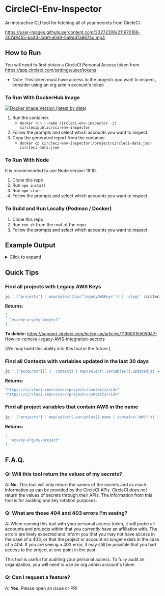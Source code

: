 # CircleCI-Env-Inspector

An interactive CLI tool for fetching all of your secrets from CircleCI.

https://user-images.githubusercontent.com/33272306/211970169-407a9455-ba34-4de1-a0d0-5a9dd7a8674c.mp4

## How to Run

You will need to first obtain a CircleCI Personal Access token from https://app.circleci.com/settings/user/tokens

- Note: This token must have access to the projects you want to inspect, consider using an org admin account's token

### To Run With DockerHub Image

[![Docker Image Version (latest by date)](https://img.shields.io/docker/v/circlecipublic/cci-env-inspector?logo=docker)](https://hub.docker.com/r/circlecipublic/cci-env-inspector/tags)

1. Run the container.
   - `docker run --name circleci-env-inspector -it circlecipublic/cci-env-inspector`
2. Follow the prompts and select which accounts you want to inspect.
3. Copy the generated report from the container.
   - `docker cp circleci-env-inspector:/project/circleci-data.json circleci-data.json`

### To Run With Node

It is recommended to use Node version 18.10.

1. Clone this repo
2. Run `npm install`
3. Run `npm start`
4. Follow the prompts and select which accounts you want to inspect.

### To Build and Run Locally (Podman / Docker)

1. Clone this repo
2. Run `run.sh` from the root of the repo
3. Follow the prompts and select which accounts you want to inspect.

## Example Output

<details>
  <summary>Click to expand</summary>
  
```js
{
  user: {
    name: 'The authenticated user',
    login: 'my-user',
    id: 'xxxxxxxx-yyyy-xxxx-yyyy-xxxxxxxxxxxx',
  },
  accounts: [
    {
      name: 'Account Name',
      id: 'xxxxxxxx-yyyy-xxxx-yyyy-xxxxxxxxxxxx',
      vcstype: 'github',
      contexts: [
        {
          name: 'my-context',
          id: 'xxxxxxxx-yyyy-xxxx-yyyy-xxxxxxxxxxxx',
          created_at: '2023-01-30T03:13:05.765Z',
          url: 'https://circleci.com/<slug>/contexts/my-context-id',
          variables:  [
            {
              variable: 'MY_SECRET',
              updated_at: '2023-01-30T03:13:05.765Z',
              context_id: 'xxxxxxxx-yyyy-xxxx-yyyy-xxxxxxxxxxxx',
              created_at: '2023-01-30T03:13:05.765Z',
            }
          ]
        }
      ],
    }
  ],
  projects: [
    id: 'xxxxxxxx-yyyy-xxxx-yyyy-xxxxxxxxxxxx',
    name: 'my-project',
    slug: 'vcs/my-org/my-project',
    variables: [{
      name: 'MY_SECRET',
      value: 'xxxxABC',
    }],
    keys: [
      {
        type: 'deploy-key | github-user-key',
        preferred: true,
        created_at: '2023-01-30T03:13:05.765Z',
        public_key: 'XXX',
        fingerprint: 'XXX',
      }
    ],
    legacyAWSKeys: {
      access_key_id: 'xxx',
      secret_access_key: 'xxx',
    }
  ]
}
```

</details>

## Quick Tips

### Find all projects with Legacy AWS Keys

```bash
jq '.["projects"] | map(select(has("legacyAWSKeys")) | .slug)' circleci-data.json
```

**Returns:**

```bash
[
  "vcs/my-org/my-project"
]
```

**To delete:** https://support.circleci.com/hc/en-us/articles/11990015505947-How-to-remove-legacy-AWS-integration-secrets

(We may build this ability into this tool in the future.)

### Find all Contexts with variables updated in the last 30 days

```bash
jq '.["accounts"][] | .contexts | map(select(.variables[].updated_at >= (now - 302460*60 | strftime("%Y-%m-%dT%H:%M:%SZ")))) | .[].url' circleci-data.json
```

**Returns:**

```bash
"https://circleci.com/<vcs>/<project>/contexts/<id>"
"https://circleci.com/<vcs>/<project>/contexts/<id>"
```

### Find all project variables that contain AWS in the name

```bash
jq '.["projects"] | map(select(.variables[].name | contains("AWS"))) | .[].slug' circleci-data.json
```

**Returns:**

```bash
[
  "vcs/my-org/my-project"
]
```

## F.A.Q.

### Q: Will this tool return the values of my secrets?

A: **No.** This tool will only return the names of the secrets and as much information as can be provided by the CircleCI APIs. CircleCI _does not_ return the values of secrets through their APIs. The information from this tool is for auditing and key rotation purposes.

### Q: What are these 404 and 403 errors I'm seeing?

A: When running this tool with your personal access token, it will probe all accounts and projects within that you _currently_ have an affiliation with. The errors are likely expected and inform you that you may not have access in the case of a 403, or that the project or account no longer exists in the case of a 404. If you are seeing a 403 error, it may still be possible that you had access to the project at one point in the past.

This tool is useful for auditing your personal access. To fully audit an organization, you will need to use an org admin account's token.

### Q: Can I request a feature?

A: **Yes.** Please open an issue or PR!
